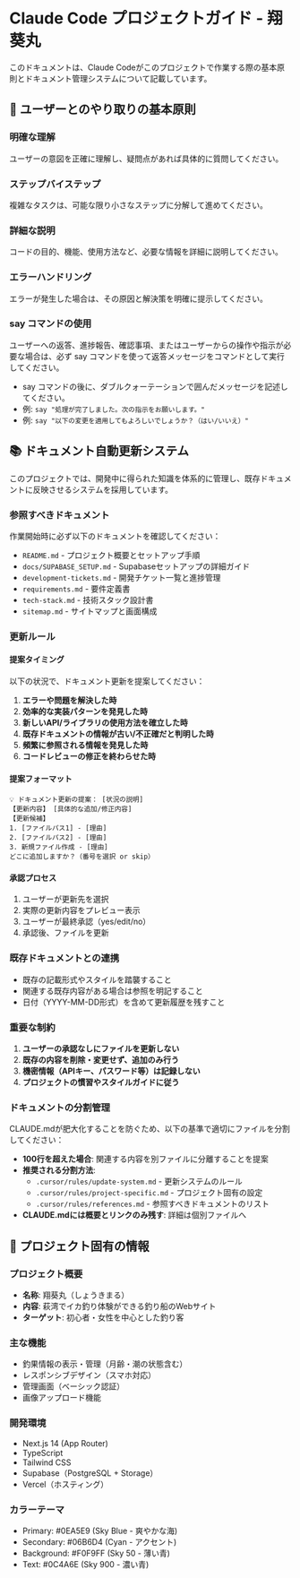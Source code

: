 # Claude Code プロジェクトガイド - 翔葵丸

このドキュメントは、Claude Codeがこのプロジェクトで作業する際の基本原則とドキュメント管理システムについて記載しています。

## 🎯 ユーザーとのやり取りの基本原則

### 明確な理解
ユーザーの意図を正確に理解し、疑問点があれば具体的に質問してください。

### ステップバイステップ
複雑なタスクは、可能な限り小さなステップに分解して進めてください。

### 詳細な説明
コードの目的、機能、使用方法など、必要な情報を詳細に説明してください。

### エラーハンドリング
エラーが発生した場合は、その原因と解決策を明確に提示してください。

### say コマンドの使用
ユーザーへの返答、進捗報告、確認事項、またはユーザーからの操作や指示が必要な場合は、必ず say コマンドを使って返答メッセージをコマンドとして実行してください。
- say コマンドの後に、ダブルクォーテーションで囲んだメッセージを記述してください。
- 例: `say "処理が完了しました。次の指示をお願いします。"`
- 例: `say "以下の変更を適用してもよろしいでしょうか？（はい/いいえ）"`

## 📚 ドキュメント自動更新システム

このプロジェクトでは、開発中に得られた知識を体系的に管理し、既存ドキュメントに反映させるシステムを採用しています。

### 参照すべきドキュメント

作業開始時に必ず以下のドキュメントを確認してください：

- `README.md` - プロジェクト概要とセットアップ手順
- `docs/SUPABASE_SETUP.md` - Supabaseセットアップの詳細ガイド
- `development-tickets.md` - 開発チケット一覧と進捗管理
- `requirements.md` - 要件定義書
- `tech-stack.md` - 技術スタック設計書
- `sitemap.md` - サイトマップと画面構成

### 更新ルール

#### 提案タイミング
以下の状況で、ドキュメント更新を提案してください：

1. **エラーや問題を解決した時**
2. **効率的な実装パターンを発見した時**
3. **新しいAPI/ライブラリの使用方法を確立した時**
4. **既存ドキュメントの情報が古い/不正確だと判明した時**
5. **頻繁に参照される情報を発見した時**
6. **コードレビューの修正を終わらせた時**

#### 提案フォーマット
```
💡 ドキュメント更新の提案： [状況の説明]
【更新内容】 [具体的な追加/修正内容]
【更新候補】
1. [ファイルパス1] - [理由]
2. [ファイルパス2] - [理由]
3. 新規ファイル作成 - [理由]
どこに追加しますか？（番号を選択 or skip）
```

#### 承認プロセス
1. ユーザーが更新先を選択
2. 実際の更新内容をプレビュー表示
3. ユーザーが最終承認（yes/edit/no）
4. 承認後、ファイルを更新

### 既存ドキュメントとの連携

- 既存の記載形式やスタイルを踏襲すること
- 関連する既存内容がある場合は参照を明記すること
- 日付（YYYY-MM-DD形式）を含めて更新履歴を残すこと

### 重要な制約

1. **ユーザーの承認なしにファイルを更新しない**
2. **既存の内容を削除・変更せず、追加のみ行う**
3. **機密情報（APIキー、パスワード等）は記録しない**
4. **プロジェクトの慣習やスタイルガイドに従う**

### ドキュメントの分割管理

CLAUDE.mdが肥大化することを防ぐため、以下の基準で適切にファイルを分割してください：

- **100行を超えた場合**: 関連する内容を別ファイルに分離することを提案
- **推奨される分割方法**:
  - `.cursor/rules/update-system.md` - 更新システムのルール
  - `.cursor/rules/project-specific.md` - プロジェクト固有の設定
  - `.cursor/rules/references.md` - 参照すべきドキュメントのリスト
- **CLAUDE.mdには概要とリンクのみ残す**: 詳細は個別ファイルへ

## 🚢 プロジェクト固有の情報

### プロジェクト概要
- **名称**: 翔葵丸（しょうきまる）
- **内容**: 萩湾でイカ釣り体験ができる釣り船のWebサイト
- **ターゲット**: 初心者・女性を中心とした釣り客

### 主な機能
- 釣果情報の表示・管理（月齢・潮の状態含む）
- レスポンシブデザイン（スマホ対応）
- 管理画面（ベーシック認証）
- 画像アップロード機能

### 開発環境
- Next.js 14 (App Router)
- TypeScript
- Tailwind CSS
- Supabase（PostgreSQL + Storage）
- Vercel（ホスティング）

### カラーテーマ
- Primary: #0EA5E9 (Sky Blue - 爽やかな海)
- Secondary: #06B6D4 (Cyan - アクセント)
- Background: #F0F9FF (Sky 50 - 薄い青)
- Text: #0C4A6E (Sky 900 - 濃い青)